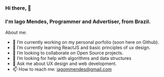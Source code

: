 ### Hi there, 👋
### I'm Iago Mendes, Programmer and Advertiser, from Brazil.

About me:

- 🔭 I’m currently working on my personal porfolio (soon here on Github).
- 🌱 I’m currently learning ReactJS and basic principles of ux design.
- 👯 I’m looking to collaborate on Open Source projects.
- 🤔 I’m looking for help with algorithms and data structures
- 💬 Ask me about UX design and web development.
- 📫 How to reach me: iagommendes@gmail.com
